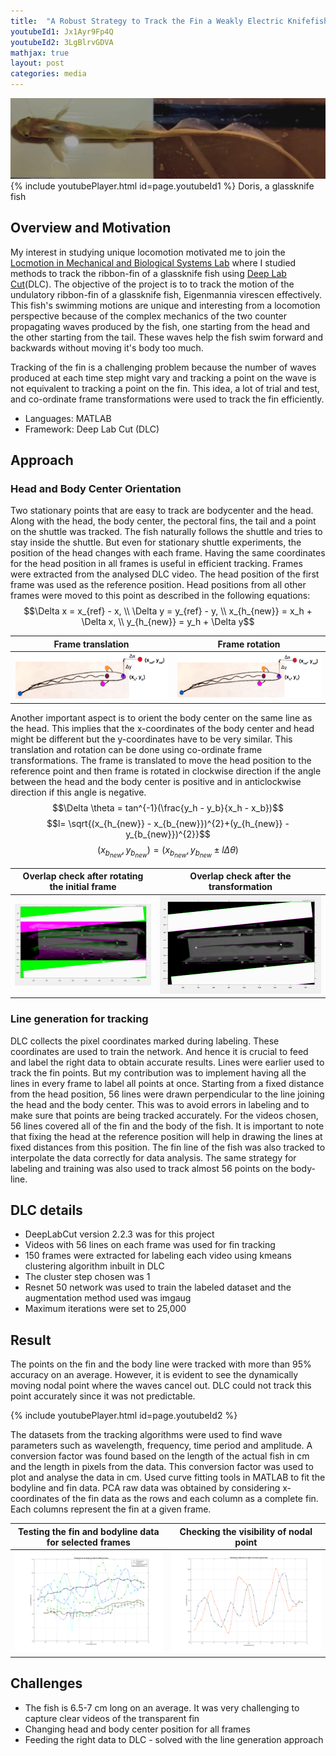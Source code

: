 ```yaml
---
title:  "A Robust Strategy to Track the Fin a Weakly Electric Knifefish"
youtubeId1: Jx1Ayr9Fp4Q
youtubeId2: 3LgBlrvGDVA
mathjax: true
layout: post
categories: media
---
```

![](./assets/ribbonFin/VideoMoreClear.png) 
{% include youtubePlayer.html id=page.youtubeId1 %}
Doris, a glassknife fish

## Overview and Motivation

My interest in studying unique locomotion motivated me to join the [Locmotion in Mechanical and Biological Systems Lab](https://limbs.lcsr.jhu.edu/) where I studied methods to track the ribbon-fin of a glassknife fish using [Deep Lab Cut](http://www.mackenziemathislab.org/deeplabcut)(DLC).
The objective of the project is to to track the motion of the undulatory ribbon-fin of a glassknife fish, Eigenmannia virescen effectively. 
This fish's swimming motions are unique and interesting from a locomotion perspective because of the complex mechanics of the two counter propagating waves produced by the fish, one starting from the head and the other starting from the tail. 
These waves help the fish swim forward and backwards without moving it's body too much.

Tracking of the fin is a challenging problem because the number of waves produced at each time step might vary and tracking a point on the wave is not equivalent to tracking a point on the fin. This idea, a lot of trial and test, and co-ordinate frame transformations were used to track the fin efficiently.

- Languages: MATLAB
- Framework: Deep Lab Cut (DLC)

## Approach

### Head and Body Center Orientation
Two stationary points that are easy to track are bodycenter and the head. Along with the head, the body center, the pectoral fins,
the tail and a point on the shuttle was tracked. The fish naturally follows the shuttle and tries to stay inside the
shuttle. But even for stationary shuttle experiments, the position of the head changes with each frame. Having
the same coordinates for the head position in all frames is useful in efficient tracking. Frames were extracted from
the analysed DLC video. The head position of the first frame was used as the reference position. Head positions
from all other frames were moved to this point as described in the following equations:
$$\Delta x = x_{ref} - x, \\ 
\Delta y = y_{ref} - y, \\
x_{h_{new}} = x_h + \Delta x, \\
y_{h_{new}} = y_h + \Delta y$$

Frame translation                     |  Frame rotation
:------------------------------------:|:-------------------------:
![](/assets/ribbonFin/NewTrans.png)   |  ![](/assets/ribbonFin/NewTrans.png)

Another important aspect is to orient the body center on the same line as the head. This implies that the
x-coordinates of the body center and head might be different but the y-coordinates have to be very similar. This
translation and rotation can be done using co-ordinate frame transformations. The frame is translated to move
the head position to the reference point and then frame is rotated in clockwise direction if the angle between the
head and the body center is positive and in anticlockwise direction if this angle is negative.
$$\Delta \theta = tan^{-1}(\frac{y_h - y_b}{x_h - x_b})$$
$$l= \sqrt{(x_{h_{new}} - x_{b_{new}})^{2}+(y_{h_{new}} - y_{b_{new}})^{2}}$$
$$(x_{b_{new}}, y_{b_{new}}) = (x_{b_{new}},y_{b_{new}} \pm l \Delta \theta)$$

Overlap check after rotating the initial frame  | Overlap check after the transformation                                   
:----------------------------------------------:|:-------------------------:
![](/assets/ribbonFin/AfterRotation.png)        |  ![](/assets/ribbonFin/TRansVsRot.png)

### Line generation for tracking
DLC collects the pixel coordinates marked during labeling. These coordinates are used to train the network. And
hence it is crucial to feed and label the right data to obtain accurate results. Lines were earlier used to track the fin points. 
But my contribution was to implement having all the lines in every frame to label all points at once. Starting from a fixed distance from the head position, 56 lines were drawn perpendicular to the line joining the head and the body center. This was to avoid errors in labeling and to make sure that points are being tracked accurately.
For the videos chosen, 56 lines covered all of the fin and the body of the fish. It is
important to note that fixing the head at the reference position will help in drawing the lines at fixed distances
from this position. The fin line of the fish was also tracked to interpolate the data correctly for data analysis.
The same strategy for labeling and training was also used to track almost 56 points on the body-line.

## DLC details
- DeepLabCut version 2.2.3 was for this project
- Videos with 56 lines on each frame was used for fin tracking
- 150 frames were extracted for labeling each video using kmeans clustering algorithm inbuilt in DLC
- The cluster step chosen was 1
- Resnet 50 network was used to train the labeled dataset and the augmentation method used was imgaug
- Maximum iterations were set to 25,000

## Result
The points on the fin and the body line were tracked with more than 95% accuracy on an average. However, it is evident to see the dynamically moving nodal point where the 
waves cancel out. DLC could not track this point accurately since it was not predictable.

{% include youtubePlayer.html id=page.youtubeId2 %}

The datasets from the tracking algorithms were used to find wave parameters such as wavelength, frequency,
time period and amplitude. A conversion factor was found based on the length of the actual fish in cm and the
length in pixels from the data. This conversion factor was used to plot and analyse the data in cm. Used curve fitting tools in MATLAB to fit the bodyline and fin data. PCA raw data was obtained by considering x-coordinates of the fin data
as the rows and each column as a complete fin. Each columns represent the fin at a given frame.

Testing the fin and bodyline data for selected frames  | Checking the visibility of nodal point                                    
:-----------------------------------------------------:|:-------------------------:
![](/assets/ribbonFin/FinsBodies.png)                  |  ![](/assets/ribbonFin/2Fins.png)

## Challenges
- The fish is 6.5-7 cm long on an average. It was very challenging to capture clear videos of the transparent fin 
- Changing head and body center position for all frames
- Feeding the right data to DLC - solved with the line generation approach
